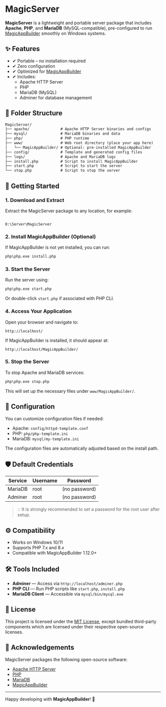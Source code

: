 # MagicServer

**MagicServer** is a lightweight and portable server package that includes **Apache**, **PHP**, and **MariaDB** (MySQL-compatible), pre-configured to run [MagicAppBuilder](https://github.com/planetbiru/magicappbuilder) smoothly on Windows systems.

## ✨ Features

- ✔ Portable – no installation required
- ✔ Zero configuration
- ✔ Optimized for [MagicAppBuilder](https://github.com/planetbiru/magicappbuilder)
- ✔ Includes:
  - Apache HTTP Server
  - PHP
  - MariaDB (MySQL)
  - Adminer for database management

## 📁 Folder Structure

```txt
MagicServer/
├── apache/              # Apache HTTP Server binaries and configs
├── mysql/               # MariaDB binaries and data
├── php/                 # PHP runtime
├── www/                 # Web root directory (place your app here)
│   └── MagicAppBuilder/ # Optional: pre-installed MagicAppBuilder
├── config/              # Template and generated config files
├── logs/                # Apache and MariaDB logs
├── install.php          # Script to install MagicAppBuilder
├── start.php            # Script to start the server
└── stop.php             # Script to stop the server
```

## 🚀 Getting Started

### 1. Download and Extract

Extract the MagicServer package to any location, for example:

```

D:\Server\MagicServer

````

### 2. Install MagicAppBuilder (Optional)

If MagicAppBuilder is not yet installed, you can run:

```bash
php\php.exe install.php
```

### 3. Start the Server

Run the server using:

```bash
php\php.exe start.php
````

Or double-click `start.php` if associated with PHP CLI.

### 4. Access Your Application

Open your browser and navigate to:

```
http://localhost/
```

If MagicAppBuilder is installed, it should appear at:

```
http://localhost/MagicAppBuilder/
```

### 5. Stop the Server

To stop Apache and MariaDB services:

```bash
php\php.exe stop.php
```

This will set up the necessary files under `www/MagicAppBuilder/`.

## 🔧 Configuration

You can customize configuration files if needed:

* Apache: `config/httpd-template.conf`
* PHP: `php/php-template.ini`
* MariaDB: `mysql/my-template.ini`

The configuration files are automatically adjusted based on the install path.

## 🛡️ Default Credentials

| Service | Username | Password      |
| ------- | -------- | ------------- |
| MariaDB | root     | (no password) |
| Adminer | root     | (no password) |

> 💡 It is strongly recommended to set a password for the root user after setup.

## ⚙️ Compatibility

* Works on Windows 10/11
* Supports PHP 7.x and 8.x
* Compatible with MagicAppBuilder 1.12.0+

## 🛠 Tools Included

* **Adminer** — Access via `http://localhost/adminer.php`
* **PHP CLI** — Run PHP scripts like `start.php`, `install.php`
* **MariaDB Client** — Accessible via `mysql/bin/mysql.exe`

## 📜 License

This project is licensed under the [MIT License](LICENSE), except bundled third-party components which are licensed under their respective open-source licenses.

## 🙏 Acknowledgements

MagicServer packages the following open-source software:

* [Apache HTTP Server](https://httpd.apache.org/)
* [PHP](https://www.php.net/)
* [MariaDB](https://mariadb.org/)
* [MagicAppBuilder](https://github.com/planetbiru/magicappbuilder)

---

Happy developing with **MagicAppBuilder**! 🚀


